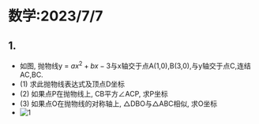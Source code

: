 <head>
    <script src="https://cdn.mathjax.org/mathjax/latest/MathJax.js?config=TeX-AMS-MML_HTMLorMML" type="text/javascript"></script>
    <script type="text/x-mathjax-config">
        MathJax.Hub.Config({
            tex2jax: {
            skipTags: ['script', 'noscript', 'style', 'textarea', 'pre'],
            inlineMath: [['$','$']]
            }
        });
    </script>
</head>


# 数学:2023/7/7
## 1.
 - 如图, 抛物线y = $ax^2+bx-3$与x轴交于点A(1,0),B(3,0),与y轴交于点C,连结AC,BC.
 - (1) 求此抛物线表达式及顶点D坐标
 - (2) 如果点P在抛物线上, CB平方∠ACP, 求P坐标
 - (3) 如果点O在抛物线的对称轴上, △DBO与△ABC相似, 求O坐标
- ![1](https://bili-08a04-nq3.github.io/HomeWorks/Problems/2023-7-7/2023-7-7-1.PNG)
